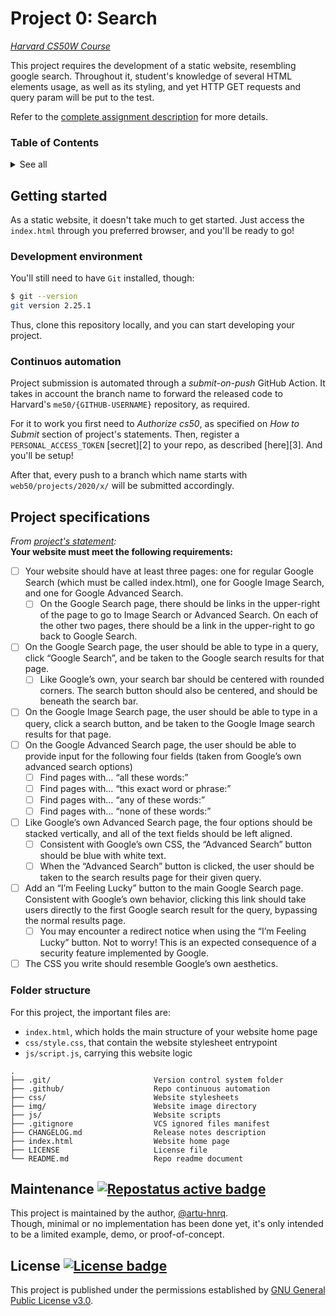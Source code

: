 # Project 0: Search
*[Harvard CS50W Course][1]*

This project requires the development of a static website, resembling google search.
Throughout it, student's knowledge of several HTML elements usage, as well as its styling,
and yet HTTP GET requests and query param will be put to the test.

Refer to the [complete assignment description][P0] for more details.

[>1]: https://www.repostatus.org "Repo maintenance status"
[>2]: https://choosealicense.com/licenses/gpl-3.0/ "GPL 3.0 License description"

[1]: https://cs50.harvard.edu/web/2020/ "Havard CS50W 2020 course"
[P0]: https://cs50.harvard.edu/web/2020/projects/0/search/ "Project 0: statement"

[B1]: https://www.repostatus.org/badges/latest/concept.svg "Repostatus active badge"
[B2]: https://img.shields.io/github/license/artu-hnrq/havard-cs50w?color=green "License badge"

### Table of Contents
<details>
  <summary>See all</summary>

  * [Getting started](#getting-started)
    * [Development environment](#development-environment)
    * [Continuous automation](#continuos-automation)
  * [Project specifications](#project-specifications)
    * [Folder structure](#folder-structure)
  * [Maintenance](#maintenance-)
  * [License](#license-)

</details>


## Getting started
As a static website, it doesn't take much to get started.
Just access the `index.html` through you preferred browser,
and you'll be ready to go!


### Development environment
You'll still need to have `Git` installed, though:

```bash
$ git --version
git version 2.25.1
```

Thus, clone this repository locally, and you can start developing your project.

### Continuos automation
Project submission is automated through a *submit-on-push* GitHub Action.
It takes in account the branch name to forward the released code to Harvard's `me50/{GITHUB-USERNAME}` repository,
as required.

For it to work you first need to *Authorize cs50*, as specified on *How to Submit* section of project's statements.
Then, register a `PERSONAL_ACCESS_TOKEN` [secret][2] to your repo, as described [here][3]. And you'll be setup!

After that, every push to a branch which name starts with `web50/projects/2020/x/` will be submitted accordingly. 


## Project specifications
*From [project's statement][P0]:* \
**Your website must meet the following requirements:**

- [ ] Your website should have at least three pages: one for regular Google Search (which must be called index.html), one for Google Image Search, and one for Google Advanced Search.
  - [ ] On the Google Search page, there should be links in the upper-right of the page to go to Image Search or Advanced Search. On each of the other two pages, there should be a link in the upper-right to go back to Google Search.
- [ ] On the Google Search page, the user should be able to type in a query, click “Google Search”, and be taken to the Google search results for that page.
  - [ ] Like Google’s own, your search bar should be centered with rounded corners. The search button should also be centered, and should be beneath the search bar.
- [ ] On the Google Image Search page, the user should be able to type in a query, click a search button, and be taken to the Google Image search results for that page.
- [ ] On the Google Advanced Search page, the user should be able to provide input for the following four fields (taken from Google’s own advanced search options)
  - [ ] Find pages with… “all these words:”
  - [ ] Find pages with… “this exact word or phrase:”
  - [ ] Find pages with… “any of these words:”
  - [ ] Find pages with… “none of these words:”
- [ ] Like Google’s own Advanced Search page, the four options should be stacked vertically, and all of the text fields should be left aligned.
  - [ ] Consistent with Google’s own CSS, the “Advanced Search” button should be blue with white text.
  - [ ] When the “Advanced Search” button is clicked, the user should be taken to the search results page for their given query.
- [ ] Add an “I’m Feeling Lucky” button to the main Google Search page. Consistent with Google’s own behavior, clicking this link should take users directly to the first Google search result for the query, bypassing the normal results page.
  - [ ] You may encounter a redirect notice when using the “I’m Feeling Lucky” button. Not to worry! This is an expected consequence of a security feature implemented by Google.
- [ ] The CSS you write should resemble Google’s own aesthetics.

### Folder structure
For this project, the important files are:
 - `index.html`, which holds the main structure of your website home page
 - `css/style.css`, that contain the website stylesheet entrypoint
 - `js/script.js`, carrying this website logic

```
.
├── .git/                       Version control system folder
├── .github/                    Repo continuous automation 
├── css/                        Website stylesheets
├── img/                        Website image directory
├── js/                         Website scripts
├── .gitignore                  VCS ignored files manifest
├── CHANGELOG.md                Release notes description
├── index.html                  Website home page
├── LICENSE                     License file
└── README.md                   Repo readme document
```


## Maintenance [![][B1]][>1]
This project is maintained by the author, [@artu-hnrq](https://github.com/artu-hnrq). \
Though, minimal or no implementation has been done yet,
it's only intended to be a limited example, demo, or proof-of-concept.


## License [![][B2]][>2]
This project is published under the permissions established by [GNU General Public License v3.0][>2].
